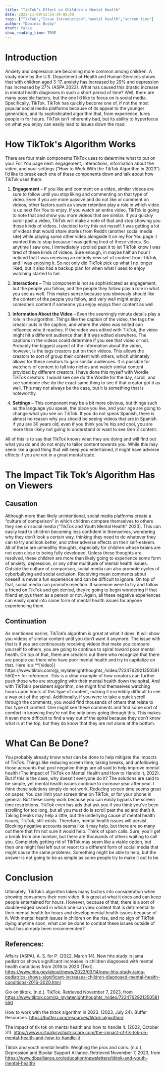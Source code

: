 ```yaml
---
title: "TikTok’s Effect on Children’s Mental Health"
date: 2023-11-09T13:54:34-05:00
tags: ["TikTok","Issue Introduction","mental health","screen time"]
author: "Dominic Busby"
draft: false
show_reading_time: TRUE
---
```


# Introduction
<p>Anxiety and depression are becoming more common among children. A study done by the U.S. Department of Health and Human Services shows that with children aged 3-17, anxiety has increased by 29% and depression has increased by 27% (ASPA 2022). What has caused this drastic increase in mental health diagnoses in such a short period of time? Well, there are many possible factors, but the one I’d like to focus on is social media. Specifically, TikTok. TikTok has quickly become one of, if not the most popular social media platforms because of its appeal to the younger generation, and its sophisticated algorithm that, from experience, lures people in for hours. TikTok isn’t inherently bad, but its ability to hyperfocus on what you enjoy can easily lead to issues down the road. 

# How TikTok's Algorithm Works
<p>There are four main components TikTok uses to determine what to put on your For You page next: engagement, interactions, information about the video, and your settings (“How to Work With the TikTok Algorithm in 2023”). I’d like to break each one of these components down and talk about how TikTok uses them. 

1. **Engagement** – If you like and comment on a video, similar videos are sure to follow until you stop liking and commenting on that type of video. Even if you are more passive and do not like or comment on videos, other factors such as viewer retention play a role in which video is up next For You to enjoy. If you watch an entire video, TikTok is going to note that and show you more videos that are similar. If you quickly scroll past a video, TikTok will make a note of that and stop showing you those kinds of videos. I decided to try this out myself. I was getting a lot of videos that would share stories from Reddit (another social media site) while playing some other video alongside it on my For You page. I wanted this to stop because I was getting tired of these videos. So anytime I saw one, I immediately scrolled past it to let TikTok know I was tired of these kinds of videos. Sure enough, in maybe half an hour I noticed that I was receiving an entirely new set of content from TikTok, and I was enjoying it. So not only did TikTok pick up what I no longer liked, but it also had a backup plan for when what I used to enjoy watching started to fail. 

2. **Interactions** – This component is not as sophisticated as engagement, but the people you follow, and the people they follow play a role in what you see as well. This makes sense because you obviously should like the content of the people you follow, and very well might enjoy someone’s content if someone you enjoy enjoys their content as well.  

3. **Information About the Video** – Even the seemingly minute details play a role in the algorithm. Things like the caption of the video, the tags the creator puts in the caption, and where the video was edited can influence who it reaches. If the video was edited with TikTok, the video might hit a different audience than if it was edited elsewhere. The captions in the videos could determine if you see that video or not. Probably the biggest aspect of the information about the video, however, is the tags creators put on their videos. This allows the creators to sort of group their content with others, which ultimately allows for these creators to gain similar audiences. It is possible for watchers of content to fall into niches and watch similar content provided by different creators. I have done this myself with Wordle TikTok creators. I would see one do the Wordle for the day, scroll, and see someone else do the exact same thing to see if that creator got it as well. This may not always be the case, but it is something that is noteworthy. 
 
4. **Settings** – This component may be a bit more obvious, but things such as the language you speak, the place you live, and your age are going to change what you see on TikTok. If you do not speak Spanish, there is almost no reason why you should be seeing videos that are in Spanish. If you are 30 years old, even if you think you’re hip and cool, you are more than likely not going to understand or want to see Gen Z content.  

<p>All of this is to say that TikTok knows what they are doing and will find out what you do and do not enjoy to tailor content towards you. While this may seem like a good thing that will keep you entertained, it might have adverse effects if you are not in a great mental state.  

# The Impact Tik Tok’s Algorithm Has on Viewers 

## **Causation**
<p>Although more than likely unintentional, social media platforms create a “culture of comparison” in which children compare themselves to others they see on social media (“TikTok and Youth Mental Health” 2023). This can easily lead to children becoming less confident in themselves, wondering why they don’t look a certain way, thinking they need to do whatever they can to try and look better, and other adverse effects on their self-esteem. All of these are unhealthy thoughts, especially for children whose brains are not even close to being fully developed. Unless these thoughts are resolved, these children are more than likely going to experience some form of anxiety, depression, or any other multitude of mental health issues. Outside the culture of comparison, social media can also promote cycles of cyberbullying and social exclusion. Receiving mean comments about oneself is never a fun experience and can be difficult to ignore. On top of that, social media can promote rejection. If someone were to try and follow a friend on TikTok and got denied, they’re going to begin wondering if that friend enjoys them as a person or not. Again, all these negative experiences can easily spiral into some form of mental health issues for anyone experiencing them. 

## **Continuation** 
<p>As mentioned earlier, TikTok’s algorithm is great at what it does. It will show you videos of similar content until you don’t want it anymore. The issue with that is if you are continuously receiving videos that make you compare yourself to others, you are going to continue to spiral toward poor mental health. On top of that, there are creators out there who recognize that there are people out there who have poor mental health and try to capitalize on that. Here is a **[video]( https://www.tiktok.com/@_mylatenightthoughts_/video/7224762921350581550)** for reference.
This is a clear example of how creators can further push those who are struggling with their mental health down the spiral. And with TikTok’s persistent algorithm, one might find themselves watching hours upon hours of this type of content, making it incredibly difficult to see a way out of the spiral. Additionally, if you were to take a quick scroll through the comments, you would find thousands of others that relate to this type of content. One might see these comments and find some sort of comfort in knowing they’re not the only ones going through this. This makes it even more difficult to find a way out of the spiral because they don’t know what is at the top, but they do know that they are not alone at the bottom. 

# What Can Be Done?
<p>You probably already know what can be done to help mitigate the impacts of TikTok. Things like reducing screen time, taking breaks, and unfollowing those accounts that post negative things are all said to help improve mental health (The Impact of TikTok on Mental Health and How to Handle It, 2022). But if this is the case, why doesn’t everyone do it? The solutions are said to be simple, yet mental health issues continue to increase year after year. I think these solutions simply do not work. Reducing screen time seems great on paper. You can limit your screen time on TikTok, or for your phone in general. But these rarely work because you can easily bypass the screen time restrictions. TikTok even has ads that ask you if you think you’ve been scrolling for too long, but all you must do is scroll past the ad and that’s it. Taking breaks may help a little, but the underlying cause of mental health issues, TikTok, still exists. Therefore, mental health issues will persist. Blocking negative accounts seems like it may help, but there are so many out there that I’m not sure it would help. Think of spam calls. Sure, you’ll get a break from one number, but there are thousands of others waiting to call you. Completely getting rid of TikTok may seem like a viable option, but then one might feel left out or resort to a different form of social media that might cause the same problems. Something might be able to help, but the answer is not going to be as simple as some people try to make it out to be. 

# Conclusion
<p>Ultimately, TikTok’s algorithm takes many factors into consideration when showing consumers their next video. It is great at what it does and can keep people entertained for hours. However, because of that, there is a sort of double-edged sword in which one can view content that is detrimental to their mental health for hours and develop mental health issues because of it. With mental health issues in children on the rise, and no sign of TikTok dying anytime soon, what can be done to combat these issues outside of what has already been recommended?  




## References:
Affairs (ASPA), A. S. for P. (2022, March 14). New hhs study in jama pediatrics shows significant increases in children diagnosed with mental health conditions from 2016 to 2020 [Text]. https://www.hhs.gov/about/news/2022/03/14/new-hhs-study-jama-pediatrics-shows-significant-increases-children-diagnosed-mental-health-conditions-2016-2020.html 
 
Gio on tiktok. (n.d.). TikTok. Retrieved November 7, 2023, from https://www.tiktok.com/@_mylatenightthoughts_/video/7224762921350581550 
 
How to work with the tiktok algorithm in 2023. (2023, July 24). Buffer Resources. https://buffer.com/resources/tiktok-algorithm/ 
 
The impact of tik tok on mental health and how to handle it. (2022, October 31). https://www.virtualpsychiatriccare.com/the-impact-of-tik-tok-on-mental-health-and-how-to-handle-it 
 
Tiktok and youth mental health: Weighing the pros and cons. (n.d.). Depression and Bipolar Support Alliance. Retrieved November 7, 2023, from https://www.dbsalliance.org/education/newsletters/tiktok-and-youth-mental-health/ 
 
 

